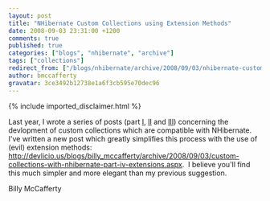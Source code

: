 ```yaml
---
layout: post
title: "NHibernate Custom Collections using Extension Methods"
date: 2008-09-03 23:31:00 +1200
comments: true
published: true
categories: ["blogs", "nhibernate", "archive"]
tags: ["collections"]
redirect_from: ["/blogs/nhibernate/archive/2008/09/03/nhibernate-custom-collections-using-extension-methods.aspx"]
author: bmccafferty
gravatar: 3ce3492b12738e1a6f3cb595e70dec96
---
```

{% include imported_disclaimer.html %}
<p>Last year, I wrote a series of posts (part <a href="http://devlicio.us/blogs/billy_mccafferty/archive/2007/12/03/custom-collections-with-nhibernate-part-i-the-basics.aspx">I</a>, <a href="http://devlicio.us/blogs/billy_mccafferty/archive/2007/12/06/custom-collections-with-nhibernate-part-ii-ilist-amp-lt-basic-amp-gt.aspx">II</a> and <a href="http://devlicio.us/blogs/billy_mccafferty/archive/2007/12/07/custom-collections-with-nhibernate-part-iii-refactored.aspx">III</a>) concerning the devlopment of custom collections which are compatible with NHibernate.&nbsp; I've written a new post which greatly simplifies this process with the use of (evil) extension methods:&nbsp; <a href="http://devlicio.us/blogs/billy_mccafferty/archive/2008/09/03/custom-collections-with-nhibernate-part-iv-extensions.aspx">http://devlicio.us/blogs/billy_mccafferty/archive/2008/09/03/custom-collections-with-nhibernate-part-iv-extensions.aspx</a>.&nbsp; I believe you'll find this much simpler and more elegant than&nbsp;my previous suggestion.</p>
<p>Billy McCafferty</p>
